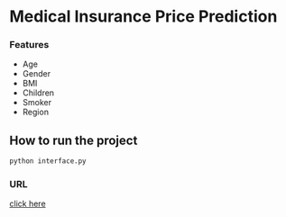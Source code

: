 # Medical Insurance Price Prediction


### Features
* Age
* Gender
* BMI
* Children
* Smoker
* Region

## How to run the project
```bash
python interface.py
```

### URL
[click here](https://choosealicense.com/licenses/mit/)